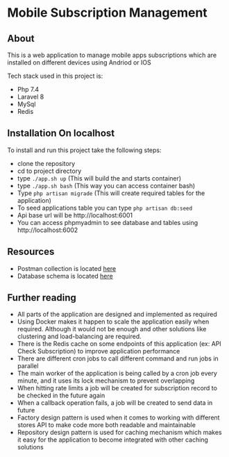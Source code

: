 # Mobile Subscription Management

## About

This is a web application to manage mobile apps subscriptions which are installed on different devices using Andriod or
IOS

Tech stack used in this project is:

* Php 7.4
* Laravel 8
* MySql
* Redis

## Installation On localhost

To install and run this project take the following steps:

* clone the repository
* cd to project directory
* type `./app.sh up` (This will build the and starts container)
* type `./app.sh bash` (This way you can access container bash)
* Type `php artisan migrade` (This will create required tables for the application)
* To seed applications table you can type `php artisan db:seed`
* Api base url will be http://localhost:6001
* You can access phpmyadmin to see database and tables using http://localhost:6002

## Resources

* Postman collection is located [here](http://https://github.com/hosseinko/subscription-management/tree/master/postman/)
* Database schema is located [here](http://https://github.com/hosseinko/subscription-management/tree/master/schema/)

## Further reading

* All parts of the application are designed and implemented as required
* Using Docker makes it happen to scale the application easily when required. Although it would not be enough and other
  solutions like clustering and load-balancing are required.
* There is the Redis cache on some endpoints of this application (ex: API Check Subscription) to improve application
  performance
* There are different cron jobs to call different command and run jobs in parallel
* The main worker of the application is being called by a cron job every minute, and it uses its lock mechanism to
  prevent overlapping
* When hitting rate limits a job will be created for subscription record to be checked in the future again
* When a callback operation fails, a job will be created to send data in future
* Factory design pattern is used when it comes to working with different stores API to make code more both readable and
  maintainable
* Repository design pattern is used for caching mechanism which makes it easy for the application to become integrated
  with other caching solutions

